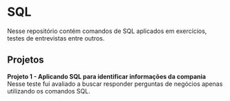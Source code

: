 # SQL

Nesse repositório contém comandos de SQL aplicados em exercícios, testes de entrevistas entre outros.

## Projetos

**Projeto 1 - Aplicando SQL para identificar informações da compania**<br>
Nesse teste fui avaliado a buscar responder perguntas de negócios apenas utilizando os comandos SQL.
